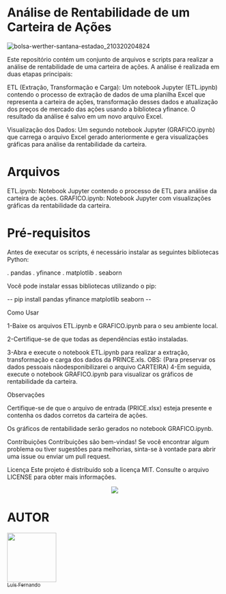 # Análise de Rentabilidade de um Carteira de Ações
![bolsa-werther-santana-estadao_210320204824](https://github.com/luisfernandogbraga/Analise_diaria_a-oes/assets/134460985/5d5e714f-1408-4fd2-b005-26e162f9b735)



Este repositório contém um conjunto de arquivos e scripts para realizar a análise de rentabilidade de uma carteira de ações. A análise é realizada em duas etapas principais:

ETL (Extração, Transformação e Carga): Um notebook Jupyter (ETL.ipynb) contendo o processo de extração de dados de uma planilha Excel que representa a carteira de ações, transformação desses dados e atualização dos preços de mercado das ações usando a biblioteca yfinance. O resultado da análise é salvo em um novo arquivo Excel.

Visualização dos Dados: Um segundo notebook Jupyter (GRAFICO.ipynb) que carrega o arquivo Excel gerado anteriormente e gera visualizações gráficas para análise da rentabilidade da carteira.

# Arquivos

ETL.ipynb: Notebook Jupyter contendo o processo de ETL para análise da carteira de ações.
GRAFICO.ipynb: Notebook Jupyter com visualizações gráficas da rentabilidade da carteira.

# Pré-requisitos
Antes de executar os scripts, é necessário instalar as seguintes bibliotecas Python:

. pandas
. yfinance
. matplotlib
. seaborn

Você pode instalar essas bibliotecas utilizando o pip:

-- pip install pandas yfinance matplotlib seaborn --

Como Usar

1-Baixe os arquivos ETL.ipynb e GRAFICO.ipynb para o seu ambiente local.

2-Certifique-se de que todas as dependências estão instaladas.

3-Abra e execute o notebook ETL.ipynb para realizar a extração, transformação e carga dos dados da PRINCE.xls. OBS: (Para preservar os dados pessoais nãodesponibilizarei o arquivo CARTEIRA) 
4-Em seguida, execute o notebook GRAFICO.ipynb para visualizar os gráficos de rentabilidade da carteira.

Observações

Certifique-se de que o arquivo de entrada (PRICE.xlsx) esteja presente e contenha os dados corretos da carteira de ações.

Os gráficos de rentabilidade serão gerados no notebook GRAFICO.ipynb.

Contribuições
Contribuições são bem-vindas! Se você encontrar algum problema ou tiver sugestões para melhorias, sinta-se à vontade para abrir uma issue ou enviar um pull request.

Licença
Este projeto é distribuído sob a licença MIT. Consulte o arquivo LICENSE para obter mais informações.






<p align="center">
<img loading="lazy" src="http://img.shields.io/static/v1?label=STATUS&message=FINALIZADO&color=BLUE&style=for-the-badge"/>
</p>

# AUTOR

[<img loading="height:auto" src="https://avatars.githubusercontent.com/u/134460985?v=4" width=115><br><sub>Luis Fernando </sub>](https://github.com/luisfernandogbraga) 







